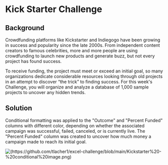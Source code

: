 # Kick Starter Challenge
## Background
Crowdfunding platforms like Kickstarter and Indiegogo have been growing in success and popularity since the late 2000s. From independent content creators to famous celebrities, more and more people are using crowdfunding to launch new products and generate buzz, but not every project has found success.

To receive funding, the project must meet or exceed an initial goal, so many organizations dedicate considerable resources looking through old projects in an attempt to discover “the trick” to finding success. For this week's Challenge, you will organize and analyze a database of 1,000 sample projects to uncover any hidden trends.

## Solution
Conditional formatting was applied to the "Outcome" and "Percent Funded" columns with different color, depending on whether the associated campaign was successful, failed, canceled, or is currently live. The "Percent Funded" column was created to uncover how much money a campaign made to reach its initial goal.

<picture>
  <img alt="(https://github.com/tlacher1/excel-challenge/blob/main/Kickstarter%20-%20conditional%20image.png)" src="https://view.officeapps.live.com/op/view.aspx?src=https%3A%2F%2Fraw.githubusercontent.com%2Ftlacher1%2Fexcel-challenge%2Fmain%2FCrowdfundingBook.xlsx&wdOrigin=BROWSELINK">
</picture>

